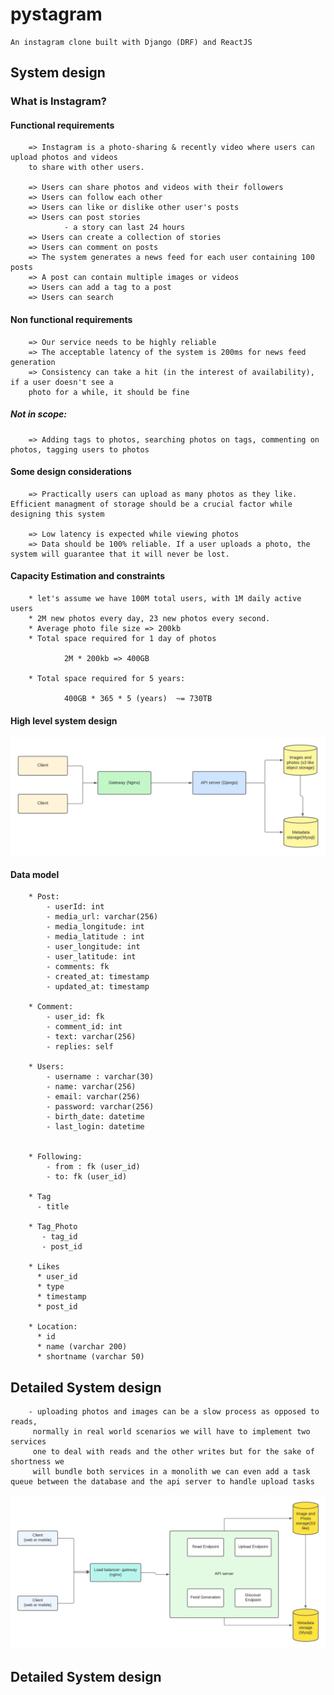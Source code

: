 # pystagram
    An instagram clone built with Django (DRF) and ReactJS

## System design
### What is Instagram?

#### Functional requirements
        => Instagram is a photo-sharing & recently video where users can upload photos and videos
        to share with other users. 

        => Users can share photos and videos with their followers 
        => Users can follow each other 
        => Users can like or dislike other user's posts 
        => Users can post stories 
                - a story can last 24 hours 
        => Users can create a collection of stories 
        => Users can comment on posts 
        => The system generates a news feed for each user containing 100 posts 
        => A post can contain multiple images or videos 
        => Users can add a tag to a post 
        => Users can search 

#### Non functional requirements

        => Our service needs to be highly reliable 
        => The acceptable latency of the system is 200ms for news feed generation 
        => Consistency can take a hit (in the interest of availability), if a user doesn't see a 
        photo for a while, it should be fine

##### **Not in scope:**

        => Adding tags to photos, searching photos on tags, commenting on photos, tagging users to photos
        
#### Some design considerations

        => Practically users can upload as many photos as they like. Efficient managment of storage should be a crucial factor while designing this system 

        => Low latency is expected while viewing photos 
        => Data should be 100% reliable. If a user uploads a photo, the system will guarantee that it will never be lost. 

#### Capacity Estimation and constraints 

        * let's assume we have 100M total users, with 1M daily active users 
        * 2M new photos every day, 23 new photos every second. 
        * Average photo file size => 200kb 
        * Total space required for 1 day of photos 

                2M * 200kb => 400GB

        * Total space required for 5 years: 

                400GB * 365 * 5 (years)  ~= 730TB


#### High level system design 

            
<p align="center">
        <img src="assets/high_level_design.png">
        <br/>
</p>

#### Data model 

        * Post: 
            - userId: int 
            - media_url: varchar(256)
            - media_longitude: int 
            - media_latitude : int 
            - user_longitude: int 
            - user_latitude: int
            - comments: fk
            - created_at: timestamp 
            - updated_at: timestamp 

        * Comment: 
            - user_id: fk 
            - comment_id: int 
            - text: varchar(256)
            - replies: self  

        * Users: 
            - username : varchar(30) 
            - name: varchar(256) 
            - email: varchar(256) 
            - password: varchar(256)
            - birth_date: datetime 
            - last_login: datetime


        * Following: 
            - from : fk (user_id)
            - to: fk (user_id)  

        * Tag
          - title 

        * Tag_Photo
           - tag_id 
           - post_id 

        * Likes
          * user_id 
          * type
          * timestamp
          * post_id

        * Location: 
          * id 
          * name (varchar 200)
          * shortname (varchar 50)
         



## Detailed System design 

        - uploading photos and images can be a slow process as opposed to reads,
         normally in real world scenarios we will have to implement two services
         one to deal with reads and the other writes but for the sake of shortness we
         will bundle both services in a monolith we can even add a task queue between the database and the api server to handle upload tasks

<p align="center">
        <img src="assets/detailed_system_design.png">
        <br/>
</p>


## Detailed System design



